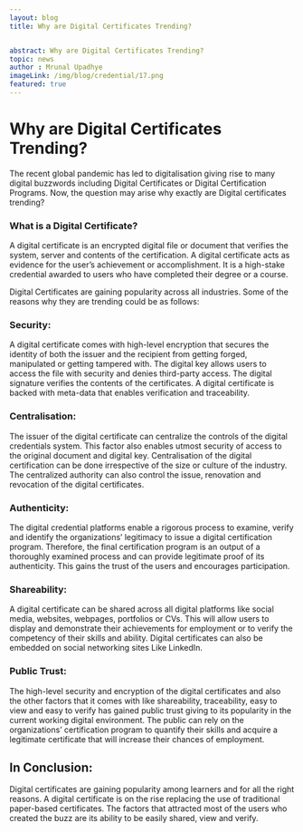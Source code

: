 ```yaml
---
layout: blog
title: Why are Digital Certificates Trending?


abstract: Why are Digital Certificates Trending?
topic: news
author : Mrunal Upadhye
imageLink: /img/blog/credential/17.png
featured: true
---
```

# Why are Digital Certificates Trending?

The recent global pandemic has led to digitalisation giving rise to many digital buzzwords including Digital Certificates or Digital Certification Programs. Now, the question may arise why exactly are Digital certificates trending? 

### What is a Digital Certificate?

A digital certificate is an encrypted digital file or document that verifies the system, server and contents of the certification. A digital certificate acts as evidence for the user’s achievement or accomplishment. It is a high-stake credential awarded to users who have completed their degree or a course.

Digital Certificates are gaining popularity across all industries. Some of the reasons why they are trending could be as follows:

### Security:

A digital certificate comes with high-level encryption that secures the identity of both the issuer and the recipient from getting forged, manipulated or getting tampered with. The digital key allows users to access the file with security and denies third-party access. The digital signature verifies the contents of the certificates. A digital certificate is backed with meta-data that enables verification and traceability.

### Centralisation:

The issuer of the digital certificate can centralize the controls of the digital credentials system. This factor also enables utmost security of access to the original document and digital key. Centralisation of the digital certification can be done irrespective of the size or culture of the industry. The centralized authority can also control the issue, renovation and revocation of the digital certificates.

### Authenticity:

The digital credential platforms enable a rigorous process to examine, verify and identify the organizations’ legitimacy to issue a digital certification program. Therefore, the final certification program is an output of a thoroughly examined process and can provide legitimate proof of its authenticity. This gains the trust of the users and encourages participation.

### Shareability:

A digital certificate can be shared across all digital platforms like social media, websites, webpages, portfolios or CVs. This will allow users to display and demonstrate their achievements for employment or to verify the competency of their skills and ability. Digital certificates can also be embedded on social networking sites Like LinkedIn.

### Public Trust:

The high-level security and encryption of the digital certificates and also the other factors that it comes with like shareability, traceability, easy to view and easy to verify has gained public trust giving to its popularity in the current working digital environment. The public can rely on the organizations’ certification program to quantify their skills and acquire a legitimate certificate that will increase their chances of employment.

## In Conclusion:

Digital certificates are gaining popularity among learners and for all the right reasons. A digital certificate is on the rise replacing the use of traditional paper-based certificates. The factors that attracted most of the users who created the buzz are its ability to be easily shared, view and verify.








